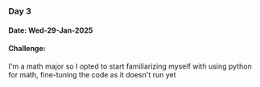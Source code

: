 ### Day 3

#### Date: Wed-29-Jan-2025

#### Challenge:
I'm a math major so I opted to start familiarizing myself with using python for math, fine-tuning the code as it doesn't run yet
